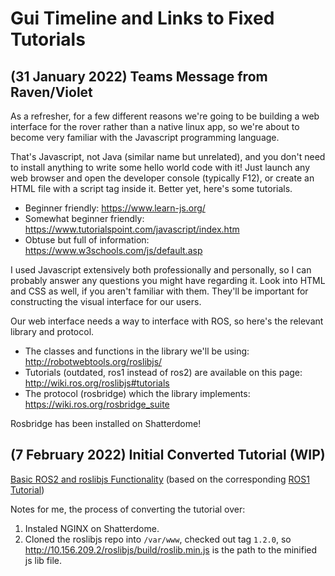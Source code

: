 # Gui Timeline and Links to Fixed Tutorials

## (31 January 2022) Teams Message from Raven/Violet
As a refresher, for a few different reasons we're going to be building a web interface for the rover rather than a native linux app, so we're about to become very familiar with the Javascript programming language.
 
That's Javascript, not Java (similar name but unrelated), and you don't need to install anything to write some hello world code with it!  Just launch any web browser and open the developer console (typically F12), or create an HTML file with a script tag inside it.  Better yet, here's some tutorials.
* Beginner friendly: https://www.learn-js.org/
* Somewhat beginner friendly: https://www.tutorialspoint.com/javascript/index.htm
* Obtuse but full of information: https://www.w3schools.com/js/default.asp

I used Javascript extensively both professionally and personally, so I can probably answer any questions you might have regarding it.
Look into HTML and CSS as well, if you aren't familiar with them.  They'll be important for constructing the visual interface for our users.
 
Our web interface needs a way to interface with ROS, so here's the relevant library and protocol.  
* The classes and functions in the library we'll be using: http://robotwebtools.org/roslibjs/  
* Tutorials (outdated, ros1 instead of ros2) are available on this page: http://wiki.ros.org/roslibjs#tutorials  
* The protocol (rosbridge) which the library implements: https://wiki.ros.org/rosbridge_suite
 
Rosbridge has been installed on Shatterdome!

## (7 February 2022) Initial Converted Tutorial (WIP)

[Basic ROS2 and roslibjs Functionality](tutorial_basicrosfunctionality.md) (based on the corresponding [ROS1 Tutorial](http://wiki.ros.org/roslibjs/Tutorials/BasicRosFunctionality))

Notes for me, the process of converting the tutorial over:
1. Instaled NGINX on Shatterdome.
2. Cloned the roslibjs repo into `/var/www`, checked out tag `1.2.0`, so http://10.156.209.2/roslibjs/build/roslib.min.js is the path to the minified js lib file.
